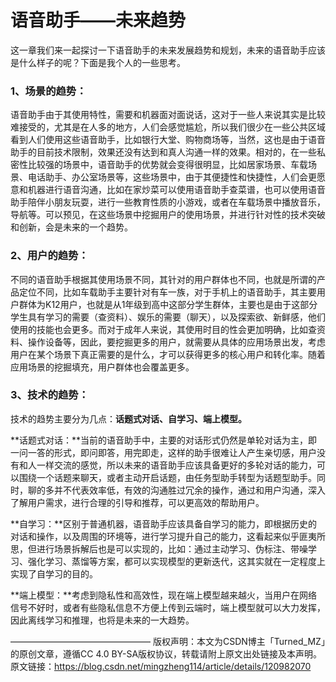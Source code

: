 # 语音助手——未来趋势

​    	这一章我们来一起探讨一下语音助手的未来发展趋势和规划，未来的语音助手应该是什么样子的呢？下面是我个人的一些思考。

### 1、场景的趋势：

​        语音助手由于其使用特性，需要和机器面对面说话，这对于一些人来说其实是比较难接受的，尤其是在人多的地方，人们会感觉尴尬，所以我们很少在一些公共区域看到人们使用这些语音助手，比如银行大堂、购物商场等，当然，这也是由于语音助手的目前技术限制，效果还没有达到和真人沟通一样的效果。相对的，在一些私密性比较强的场景中，语音助手的优势就会变得很明显，比如居家场景、车载场景、电话助手、办公室场景等，这些场景中，由于其便捷性和快捷性，人们会更愿意和机器进行语音沟通，比如在家炒菜可以使用语音助手查菜谱，也可以使用语音助手陪伴小朋友玩耍，进行一些教育性质的小游戏，或者在车载场景中播放音乐，导航等。可以预见，在这些场景中挖掘用户的使用场景，并进行针对性的技术突破和创新，会是未来的一个趋势。

### 2、用户的趋势：

​        不同的语音助手根据其使用场景不同，其针对的用户群体也不同，也就是所谓的产品定位不同，比如车载助手主要针对有车一族，对于手机上的语音助手，其主要用户群体为K12用户，也就是从1年级到高中这部分学生群体，主要也是由于这部分学生具有学习的需要（查资料）、娱乐的需要（聊天），以及探索欲、新鲜感，他们使用的技能也会更多。而对于成年人来说，其使用时目的性会更加明确，比如查资料、操作设备等，因此，要挖掘更多的用户，就需要从具体的应用场景出发，考虑用户在某个场景下真正需要的是什么，才可以获得更多的核心用户和转化率。随着应用场景的挖掘填充，用户群体也会覆盖更多。

### 3、技术的趋势：

​        技术的趋势主要分为几点：**话题式对话、自学习、端上模型。**

​    	**话题式对话：**当前的语音助手中，主要的对话形式仍然是单轮对话为主，即一问一答的形式，即问即答，用完即走，这样的助手很难让人产生亲切感，用户没有和人一样交流的感觉，所以未来的语音助手应该具备更好的多轮对话的能力，可以围绕一个话题来聊天，或者主动开启话题，由任务型助手转型为话题型助手。同时，聊的多并不代表效率低，有效的沟通胜过冗余的操作，通过和用户沟通，深入了解用户需求，进行合理的引导和推荐，可以更高效的帮助用户。

​    	**自学习：**区别于普通机器，语音助手应该具备自学习的能力，即根据历史的对话和操作，以及周围的环境等，进行学习提升自己的能力，这看起来似乎匪夷所思，但进行场景拆解后也是可以实现的，比如：通过主动学习、伪标注、带噪学习、强化学习、蒸馏等方案，都可以实现模型的更新迭代，这其实就在一定程度上实现了自学习的目的。

​    	**端上模型：**考虑到隐私性和高效性，现在端上模型越来越火，当用户在网络信号不好时，或者有些隐私信息不方便上传到云端时，端上模型就可以大力发挥，因此离线学习和推理，也将是未来的一大趋势。

————————————————
版权声明：本文为CSDN博主「Turned_MZ」的原创文章，遵循CC 4.0 BY-SA版权协议，转载请附上原文出处链接及本声明。
原文链接：https://blog.csdn.net/mingzheng114/article/details/120982070